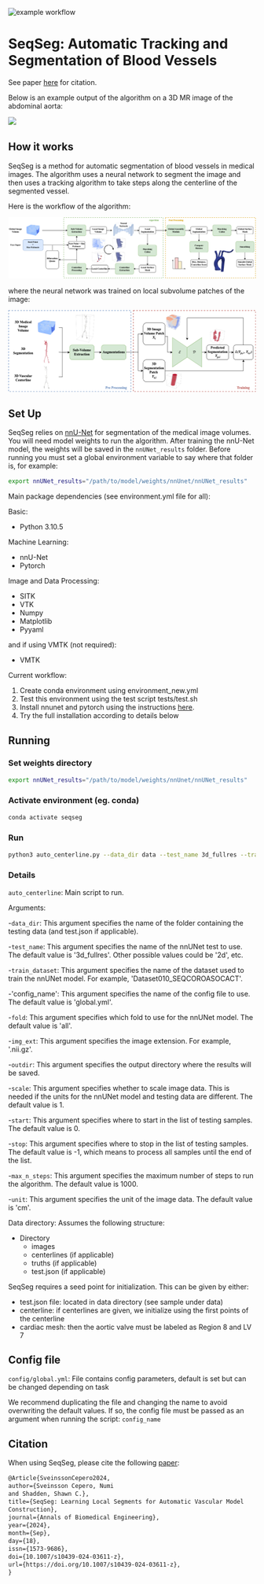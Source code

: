 ![example workflow](https://github.com/numisveinsson/SeqSeg/actions/workflows/python-app.yml/badge.svg)

# SeqSeg: Automatic Tracking and Segmentation of Blood Vessels

See paper [here](https://rdcu.be/dU0wy) for citation.

Below is an example output of the algorithm on a 3D MR image of the abdominal aorta:

![](assets/mr_model_tracing_fast_shorter.gif)

## How it works
SeqSeg is a method for automatic segmentation of blood vessels in medical images. The algorithm uses a neural network to segment the image and then uses a tracking algorithm to take steps along the centerline of the segmented vessel.

Here is the workflow of the algorithm:

![](assets/seqseg.png)

where the neural network was trained on local subvolume patches of the image:

![](assets/seqseg_training.png)

## Set Up
SeqSeg relies on [nnU-Net](https://github.com/MIC-DKFZ/nnUNet) for segmentation of the medical image volumes. You will need model weights to run the algorithm. After training the nnU-Net model, the weights will be saved in the `nnUNet_results` folder. Before running you must set a global environment variable to say where that folder is, for example:

```bash
export nnUNet_results="/path/to/model/weights/nnUnet/nnUNet_results"
```

Main package dependencies (see environment.yml file for all):

Basic:
- Python 3.10.5

Machine Learning:
- nnU-Net
- Pytorch

Image and Data Processing:
- SITK
- VTK
- Numpy
- Matplotlib
- Pyyaml

and if using VMTK (not required):
- VMTK

Current workflow:
1. Create conda environment using environment_new.yml
2. Test this environment using the test script tests/test.sh
3. Install nnunet and pytorch using the instructions [here](https://github.com/MIC-DKFZ/nnUNet/blob/master/documentation/installation_instructions.md).
4. Try the full installation according to details below


## Running

### Set weights directory
```bash
export nnUNet_results="/path/to/model/weights/nnUnet/nnUNet_results"
```

### Activate environment (eg. conda)
```bash
conda activate seqseg
```

### Run
```bash
python3 auto_centerline.py --data_dir data --test_name 3d_fullres --train_dataset Dataset001_AORTAS --config_name global.yml --fold all --img_ext .nii.gz --outdir output --scale 1 --start 0 --stop -1 --max_n_steps 1000 --unit cm
```

### Details

`auto_centerline`: Main script to run.

Arguments:

-`data_dir`: This argument specifies the name of the folder containing the testing data (and test.json if applicable).

-`test_name`: This argument specifies the name of the nnUNet test to use. The default value is '3d_fullres'. Other possible values could be '2d', etc.

-`train_dataset`: This argument specifies the name of the dataset used to train the nnUNet model. For example, 'Dataset010_SEQCOROASOCACT'.

-'config_name': This argument specifies the name of the config file to use. The default value is 'global.yml'.

-`fold`: This argument specifies which fold to use for the nnUNet model. The default value is 'all'.

-`img_ext`: This argument specifies the image extension. For example, '.nii.gz'.

-`outdir`: This argument specifies the output directory where the results will be saved.

-`scale`: This argument specifies whether to scale image data. This is needed if the units for the nnUNet model and testing data are different. The default value is 1.

-`start`: This argument specifies where to start in the list of testing samples. The default value is 0.

-`stop`: This argument specifies where to stop in the list of testing samples. The default value is -1, which means to process all samples until the end of the list.

-`max_n_steps`: This argument specifies the maximum number of steps to run the algorithm. The default value is 1000.

-`unit`: This argument specifies the unit of the image data. The default value is 'cm'.

Data directory: Assumes the following structure:
- Directory
    - images
    - centerlines (if applicable)
    - truths (if applicable)
    - test.json (if applicable)

SeqSeg requires a seed point for initialization. This can be given by either:
- test.json file: located in data directory (see sample under data)
- centerline: if centerlines are given, we initialize using the first points of the centerline
- cardiac mesh: then the aortic valve must be labeled as Region 8 and LV 7

## Config file
`config/global.yml`: File contains config parameters, default is set but can be changed depending on task

We recommend duplicating the file and changing the name to avoid overwriting the default values.
If so, the config file must be passed as an argument when running the script: `config_name`

## Citation
When using SeqSeg, please cite the following [paper](https://rdcu.be/dU0wy):
    
```
@Article{SveinssonCepero2024,
author={Sveinsson Cepero, Numi
and Shadden, Shawn C.},
title={SeqSeg: Learning Local Segments for Automatic Vascular Model Construction},
journal={Annals of Biomedical Engineering},
year={2024},
month={Sep},
day={18},
issn={1573-9686},
doi={10.1007/s10439-024-03611-z},
url={https://doi.org/10.1007/s10439-024-03611-z},
}
```
